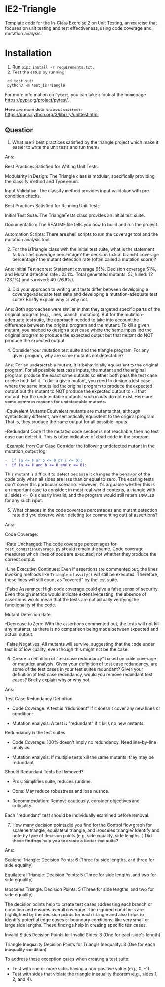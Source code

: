# IE2-Triangle
Template code for the In-Class Exercise 2 on Unit Testing, an exercise that focuses on unit testing and
test effectiveness, using code coverage and mutation analysis.

# Installation
1. Run ```pip3 install -r requirements.txt.```
2. Test the setup by running 
  ```
   cd test_suit
   python3 -m test_isTriangle
   ```
For more information on ```Pytest```, you can take a look at the homepage https://pypi.org/project/pytest/. 

Here are more details about ``unittest``: https://docs.python.org/3/library/unittest.html.



## Question

1. What are 2 best practices satisfied by the triangle project which make it easier to write the unit tests
and run them?

Ans: 

Best Practices Satisfied for Writing Unit Tests:

Modularity in Design: The Triangle class is modular, specifically providing the classify method and Type enum.

Input Validation: The classify method provides input validation with pre-condition checks.

Best Practices Satisfied for Running Unit Tests:

Initial Test Suite: The TriangleTests class provides an initial test suite. 

Documentation: The README file tells you how to build and run the project. 

Automation Scripts: There are shell scripts to run the coverage tool and the mutation analysis tool. 

2. For the isTriangle class with the initial test suite, what is the statement (a.k.a. line) coverage percentage? the decision (a.k.a.
branch) coverage percentage? the mutant detection rate (often called a mutation score)?

Ans: Initial Test scores: Statement coverage 65%. Decision coverage 51%, and Mutant detection rate : 23.1%.   Total generated mutants: 52, killed: 12 (23.1%) and survived: 40 (76.9%).

3. Did your approach to writing unit tests differ between developing a coverage-adequate test suite and
developing a mutation-adequate test suite? Briefly explain why or why not.

Ans: Both approaches were similar in that they targeted specific parts of the original program (e.g., lines, branch, mutation). But for the mutation-adequate test suite, the approach needed to take into account the difference between the original program and the mutant. To kill a given mutant, you needed to design a test case where the same inputs led the original program to produce the expected output but that mutant do NOT produce the expected output.


4. Consider your mutation test suite and the triangle program. For any given program, why are some mutants not detectable?

Ans: 
For an undetectable mutant, it is behaviorally equivalent to the original program. For all possible test case inputs, the mutant and the original program produce the exact same outputs so either both pass the test case or else both fail it. To kill a given mutant, you need to design a test case where the same inputs led the original program to produce the expected output but the mutant to NOT produce the expected output to kill that mutant. For the undetectable mutants, such inputs do not exist. Here are some common reasons for undetectable mutants.

-Equivalent Mutants
Equivalent mutants are mutants that, although syntactically different, are semantically equivalent to the original program. That is, they produce the same output for all possible inputs. 

-Redundant Code
If the mutated code section is not reachable, then no test case can detect it. This is often indicative of dead code in the program.


-Example from Our Case
Consider the following undetected mutant in the mutation_output log:
```diff
-  if (a <= 0 or b <= 0 or c <= 0):
+  if (a <= 0 and b <= 0 and c <= 0):
```
This mutant is difficult to detect because it changes the behavior of the code only when all sides are less than or equal to zero. The existing tests don't cover this particular scenario. However, it's arguable whether this is an important case to consider; in most real-world contexts, a triangle with all sides <= 0 is clearly invalid, and the program would still return `INVALID` for any such input.


5. What changes in the code coverage percentages and mutant detection rate did you observe when deleting (or commenting out) all assertions?

Ans:

Code Coverage:

-Rate Unchanged: The code coverage percentages for `test_conditionCoverage.py` should remain the same. Code coverage measures which lines of code are executed, not whether they produce the correct output.

-Line Execution Continues: Even if assertions are commented out, the lines invoking methods like `Triangle.classify()` will still be executed. Therefore, these lines will still count as "covered" by the test suite.

-False Assurance: High code coverage could give a false sense of security. Even though metrics would indicate extensive testing, the absence of assertions would mean that the tests are not actually verifying the functionality of the code.


Mutant Detection Rate:

-Decrease to Zero: With the assertions commented out, the tests will not kill any mutants, as there is no comparison being made between expected and actual output.

-False Negatives: All mutants will survive, suggesting that the code under test is of low quality, even though this might not be the case.

6. Create a definition of “test case redundancy” based on code coverage or mutation analysis. Given your definition of test case redundancy, are some of the test cases in your test suites redundant? Given your definition of test case redundancy, would you remove redundant test cases? Briefly explain why or why not.

Ans:

Test Case Redundancy Definition

- Code Coverage: A test is "redundant" if it doesn't cover any new lines or conditions.
  
- Mutation Analysis: A test is "redundant" if it kills no new mutants.

Redundancy in the test suites

- Code Coverage: 100% doesn't imply no redundancy. Need line-by-line analysis.
  
- Mutation Analysis: If multiple tests kill the same mutants, they may be redundant.

Should Redundant Tests be Removed?

- Pros: Simplifies suite, reduces runtime.
  
- Cons: May reduce robustness and lose nuance.

- Recommendation: Remove cautiously, consider objectives and criticality.

Each "redundant" test should be individually examined before removal.


7. How many decision points did you find for the Control flow graph for scalene triangle, equilateral triangle, and isosceles triangle? Identify and note by type of decision points (e.g, side equality, side lengths. ) Did these findings help you to create a better test suite?

Ans: 

   Scalene Triangle:
   Decision Points: 6 (Three for side lengths, and three for side equality)

   Equilateral Triangle:
   Decision Points: 5 (Three for side lengths, and two for side equality)

   Isosceles Triangle:
   Decision Points: 5 (Three for side lengths, and two for side equality)

The decision points help to create test cases addressing each branch or condition and ensures overall coverage. The required conditions are highlighted by the decision points for each triangle and also helps to identify potential edge cases or boundary conditions, like very small or large side lengths. These findings help in creating specific test cases. 

   Invalid Sides
   Decision Points for Invalid Sides: 3 (One for each side's length)

   Triangle Inequality
   Decision Points for Triangle Inequality: 3 (One for each inequality condition)

   To address these exception cases when creating a test suite:
   - Test with one or more sides having a non-positive value (e.g., 0, -1).
   - Test with sides that violate the triangle inequality theorem (e.g., sides 1, 2, and 4).




